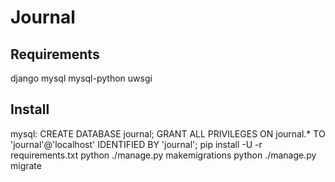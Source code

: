 Journal
=======

Requirements
------------

django
mysql
mysql-python
uwsgi

Install
------------
mysql:
CREATE DATABASE journal;
GRANT ALL PRIVILEGES ON journal.* TO 'journal'@'localhost' IDENTIFIED BY 'journal';
pip install -U -r requirements.txt
python ./manage.py makemigrations
python ./manage.py migrate
